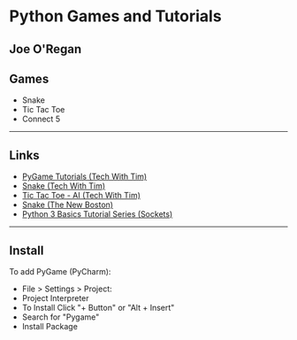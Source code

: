 # Python Games and Tutorials
## Joe O'Regan

## Games

* Snake
* Tic Tac Toe
* Connect 5

---

## Links

* [PyGame Tutorials (Tech With Tim)](https://www.youtube.com/watch?v=i6xMBig-pP4&list=PLzMcBGfZo4-lp3jAExUCewBfMx3UZFkh5&index=1)
* [Snake (Tech With Tim)](https://www.youtube.com/watch?v=5tvER0MT14s&list=PLzMcBGfZo4-kQNQxlrgl5FtncvEbD0urc)
* [Tic Tac Toe - AI (Tech With Tim)](https://www.youtube.com/watch?v=5s_lGC2sxwQ&list=PLzMcBGfZo4-mb4e1J1eKcdI3PquhPt2C7)
* [Snake (The New Boston)](https://www.youtube.com/watch?v=K5F-aGDIYaM&index=1&list=PL6gx4Cwl9DGAjkwJocj7vlc_mFU-4wXJq)
* [Python 3 Basics Tutorial Series (Sockets)](https://www.youtube.com/watch?v=oVp1vrfL_w4&list=PLQVvvaa0QuDe8XSftW-RAxdo6OmaeL85M)

---

## Install

To add PyGame (PyCharm):

* File > Settings > Project: <project name>
* Project Interpreter
* To Install Click "+ Button" or "Alt + Insert"
* Search for "Pygame"
* Install Package

